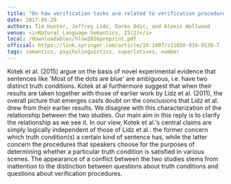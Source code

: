 ```yaml
---
title: "On how verification tasks are related to verification procedures: A reply to Kotek et al."
date: 2017-05-29
authors: Tim Hunter, Jeffrey Lidz, Darko Odic, and Alexis Wellwood
venue: <i>Natural Language Semantics, 25(2)</i>
local: /downloadables/hlow2016preprint.pdf
official: https://link.springer.com/article/10.1007/s11050-016-9130-7
tags: semantics, psycholinguistics, superlatives, number
---
```



Kotek et al. (2015) argue on the basis of novel experimental evidence that sentences like 'Most of the dots are blue' are ambiguous, i.e. have two distinct truth conditions. Kotek at al furthermore suggest that when their results are taken together with those of earlier work by Lidz et al. (2011), the overall picture that emerges casts doubt on the conclusions that Lidz et al. drew from their earlier results. We disagree with this characterization of the relationship between the two studies. Our main aim in this reply is to clarify the relationship as we see it. In our view, Kotek et al.'s central claims are simply logically independent of those of Lidz et al.: the former concern which truth condition(s) a certain kind of sentence has, while the latter concern the procedures that speakers choose for the purposes of determining whether a particular truth condition is satisfied in various scenes. The appearance of a conflict between the two studies stems from inattention to the distinction between questions about truth conditions and questions about verification procedures.